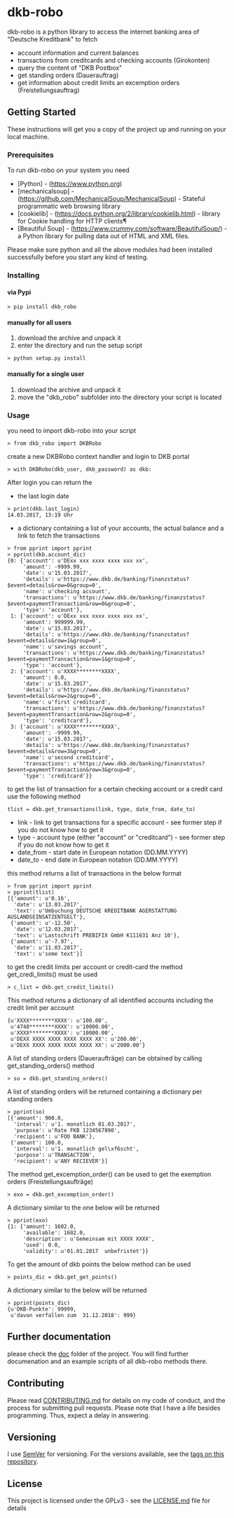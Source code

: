 # dkb-robo

dkb-robo is a python library to access the internet banking area of  "Deutsche Kreditbank" to fetch 
- account information and current balances
- transactions from creditcards and checking accounts (Girokonten)
- query the content of "DKB Postbox"
- get standing orders (Dauerauftrag)
- get information about credit limits an excemption orders (Freistellungsauftrag)


## Getting Started

These instructions will get you a copy of the project up and running on your local machine.

### Prerequisites

To run dkb-robo on your system you need

* [Python] - (https://www.python.org)
* [mechanicalsoup] - (https://github.com/MechanicalSoup/MechanicalSoup) - Stateful programmatic web browsing library
* [cookielib] - (https://docs.python.org/2/library/cookielib.html) - library for Cookie handling for HTTP clients¶
* [Beautiful Soup]  - (https://www.crummy.com/software/BeautifulSoup/) - a Python library for pulling data out of HTML and XML files.

Please make sure python and all the above modules had been installed successfully before you start any kind of testing.

### Installing

#### via Pypi
```
> pip install dkb_robo
```

#### manually for all users
1. download the archive and unpack it
2. enter the directory and run the setup script
```
> python setup.py install
```

#### manually for a single user
1. download the archive and unpack it
2. move the "dkb_robo" subfolder into the directory your script is located

### Usage

you need to import dkb-robo into your script
```
> from dkb_robo import DKBRobo
``` 

create a new DKBRobo context handler and login to DKB portal
```
> with DKBRobo(dkb_user, dkb_password) as dkb:
```

After login you can return the 
* the last login date
```
> print(dkb.last_login)
14.03.2017, 13:19 Uhr
```
* a dictionary containing a list of your accounts, the actual balance and a link to fetch the transactions 
```
> from pprint import pprint
> pprint(dkb.account_dic)
{0: {'account': u'DExx xxx xxxx xxxx xxx xx',
     'amount': -9999.99,
     'date': u'15.03.2017',
     'details': u'https://www.dkb.de/banking/finanzstatus?$event=details&row=0&group=0',
     'name': u'checking account',
     'transactions': u'https://www.dkb.de/banking/finanzstatus?$event=paymentTransaction&row=0&group=0',
     'type': 'account'},
 1: {'account': u'DExx xxx xxxx xxxx xxx xx',
     'amount': 999999.99,
     'date': u'15.03.2017',
     'details': u'https://www.dkb.de/banking/finanzstatus?$event=details&row=1&group=0',
     'name': u'savings account',
     'transactions': u'https://www.dkb.de/banking/finanzstatus?$event=paymentTransaction&row=1&group=0',
     'type': 'account'},
 2: {'account': u'XXXX********XXXX',
     'amount': 0.0,
     'date': u'15.03.2017',
     'details': u'https://www.dkb.de/banking/finanzstatus?$event=details&row=2&group=0',
     'name': u'first creditcard',
     'transactions': u'https://www.dkb.de/banking/finanzstatus?$event=paymentTransaction&row=2&group=0',
     'type': 'creditcard'},
 3: {'account': u'XXXX********XXXX',
     'amount': -9999.99,
     'date': u'15.03.2017',
     'details': u'https://www.dkb.de/banking/finanzstatus?$event=details&row=3&group=0',
     'name': u'second creditcard',
     'transactions': u'https://www.dkb.de/banking/finanzstatus?$event=paymentTransaction&row=3&group=0',
     'type': 'creditcard'}}
```

to get the list of transaction for a certain checking account or a credit card use the following method
```
tlist = dkb.get_transactions(link, type, date_from, date_to)
```
* link - link to get transactions for a specific account - see former step if you do not know how to get it
* type - account type (either "account" or "creditcard") - see former step if you do not know how to get it
* date_from - start date in European notation (DD.MM.YYYY)
* date_to   - end date in European notation (DD.MM.YYYY)

this method returns a list of transactions in the below format
```
> from pprint import pprint
> pprint(tlist)
[{'amount': u'0.16',
  'date': u'13.03.2017',
  'text': u'Umbuchung DEUTSCHE KREDITBANK AGERSTATTUNG AUSLANDSEINSATZENTGELT'},
 {'amount': u'-12.50',
  'date': u'12.03.2017',
  'text': u'Lastschrift PREBIFIX GmbH K111631 Anz 10'},
 {'amount': u'-7.97',
  'date': u'11.03.2017',
  'text': u'some text'}]
```

to get the credit limits per account or credit-card the method get_credi_limits() must be used
```
> c_list = dkb.get_credit_limits()
```
This method returns a dictionary of all identified accounts including the credit limit per account
```
{u'XXXX********XXXX': u'100.00',
 u'4748********XXXX': u'10000.00',
 u'XXXX********XXXX': u'10000.00',
 u'DEXX XXXX XXXX XXXX XXXX XX': u'200.00',
 u'DEXX XXXX XXXX XXXX XXXX XX': u'2000.00'}
```

A list of standing orders (Daueraufträge) can be obtained by calling get_standing_orders() method
```
> so = dkb.get_standing_orders()
```
A list of standing orders will be returned containing a dictionary per standing orders
```
> pprint(so)
[{'amount': 900.0,
  'interval': u'1. monatlich 01.03.2017',
  'purpose': u'Rate FKB 1234567890',
  'recipient': u'FOO BANK'},
 {'amount': 100.0,
  'interval': u'1. monatlich gel\xf6scht',
  'purpose': u'TRANSACTION',
  'recipient': u'ANY RECIEVER'}]
```

The method get_excemption_order() can be used to get the exemption orders (Freistellungsaufträge)
```
> exo = dkb.get_excemption_order()
```
A dictionary similar to the one below will be returned
```
> pprint(exo)
{1: {'amount': 1602.0,
     'available': 1602.0,
     'description': u'Gemeinsam mit XXXX XXXX',
     'used': 0.0,
     'validity': u'01.01.2017  unbefristet'}}
```

To get the amount of dkb points the below method can be used
```
> points_dic = dkb.get_get_points()
```

A dictionary similar to the below will be returned
```
> pprint(points_dic)
{u'DKB-Punkte': 99999, 
 u'davon verfallen zum  31.12.2018': 999}
```

## Further documentation
please check the [doc](https://github.com/grindsa/dkb-robo/tree/master/doc) folder of the project. You will find further documenation and an example scripts of all dkb-robo methods there.


## Contributing

Please read [CONTRIBUTING.md](https://github.com/grindsa/dkb-robo/blob/master/CONTRIBUTING.md) for details on my code of conduct, and the process for submitting pull requests.
Please note that I have a life besides programming. Thus, expect a delay in answering.

## Versioning

I use [SemVer](http://semver.org/) for versioning. For the versions available, see the [tags on this repository](https://github.com/grindsa/dkb-robo/tags). 

## License

This project is licensed under the GPLv3 - see the [LICENSE.md](https://github.com/grindsa/dkb-robo/blob/master/LICENSE) file for details